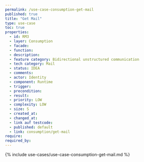 ```yaml
---
permalink: /use-case-consumption-get-mail
published: true
title: "Get Mail"
type: use-case
toc: true
properties:
  - id: RM3
  - layer: Consumption
  - facade:
  - function:
  - description:
  - feature category: Bidirectional unstructured communication
  - tech category: Mail
  - status: IDEA
  - comments:
  - actor: Identity
  - component: Runtime
  - trigger:
  - precondition:
  - result:
  - priority: LOW
  - complexity: LOW
  - size: S
  - created_at:
  - changed_at:
  - link auf testcode:
  - published: default
  - link: consumption/get-mail
require:
required_by:
---
```


{% include use-cases/use-case-consumption-get-mail.md %}
